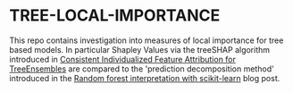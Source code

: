 # TREE-LOCAL-IMPORTANCE

This repo contains investigation into measures of local importance for tree based models. In particular Shapley Values via the treeSHAP algorithm introduced in [Consistent Individualized Feature Attribution for TreeEnsembles](https://arxiv.org/pdf/1802.03888.pdf) are compared to the 'prediction decomposition method' introduced in the [Random forest interpretation with scikit-learn](http://blog.datadive.net/random-forest-interpretation-with-scikit-learn/) blog post.

